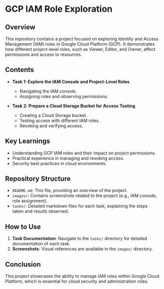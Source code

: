 # GCP IAM Role Exploration

## Overview

This repository contains a project focused on exploring Identity and Access Management (IAM) roles in Google Cloud Platform (GCP). It demonstrates how different project-level roles, such as Viewer, Editor, and Owner, affect permissions and access to resources.

## Contents

- **Task 1: Explore the IAM Console and Project-Level Roles**
  - Navigating the IAM console.
  - Assigning roles and observing permissions.
  
- **Task 2: Prepare a Cloud Storage Bucket for Access Testing**
  - Creating a Cloud Storage bucket.
  - Testing access with different IAM roles.
  - Revoking and verifying access.

## Key Learnings

- Understanding GCP IAM roles and their impact on project permissions.
- Practical experience in managing and revoking access.
- Security best practices in cloud environments.

## Repository Structure

- `README.md`: This file, providing an overview of the project.
- `images/`: Contains screenshots related to the project (e.g., IAM console, role assignment).
- `tasks/`: Detailed markdown files for each task, explaining the steps taken and results observed.

## How to Use

1. **Task Documentation**: Navigate to the `tasks/` directory for detailed documentation of each task.
2. **Screenshots**: Visual references are available in the `images/` directory.

## Conclusion

This project showcases the ability to manage IAM roles within Google Cloud Platform, which is essential for cloud security and administration roles.

